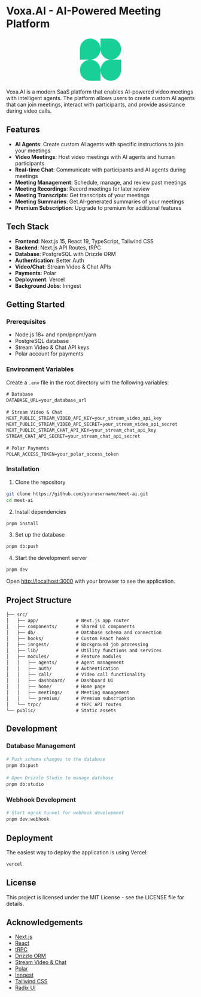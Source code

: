 # Voxa.AI - AI-Powered Meeting Platform

<p align="center">
  <img src="/public/logo.svg" alt="Voxa.AI Logo" width="120" height="120">
</p>

Voxa.AI is a modern SaaS platform that enables AI-powered video meetings with intelligent agents. The platform allows users to create custom AI agents that can join meetings, interact with participants, and provide assistance during video calls.

## Features

- **AI Agents**: Create custom AI agents with specific instructions to join your meetings
- **Video Meetings**: Host video meetings with AI agents and human participants
- **Real-time Chat**: Communicate with participants and AI agents during meetings
- **Meeting Management**: Schedule, manage, and review past meetings
- **Meeting Recordings**: Record meetings for later review
- **Meeting Transcripts**: Get transcripts of your meetings
- **Meeting Summaries**: Get AI-generated summaries of your meetings
- **Premium Subscription**: Upgrade to premium for additional features

## Tech Stack

- **Frontend**: Next.js 15, React 19, TypeScript, Tailwind CSS
- **Backend**: Next.js API Routes, tRPC
- **Database**: PostgreSQL with Drizzle ORM
- **Authentication**: Better Auth
- **Video/Chat**: Stream Video & Chat APIs
- **Payments**: Polar
- **Deployment**: Vercel
- **Background Jobs**: Inngest

## Getting Started

### Prerequisites

- Node.js 18+ and npm/pnpm/yarn
- PostgreSQL database
- Stream Video & Chat API keys
- Polar account for payments

### Environment Variables

Create a `.env` file in the root directory with the following variables:

```env
# Database
DATABASE_URL=your_database_url

# Stream Video & Chat
NEXT_PUBLIC_STREAM_VIDEO_API_KEY=your_stream_video_api_key
NEXT_PUBLIC_STREAM_VIDEO_API_SECRET=your_stream_video_api_secret
NEXT_PUBLIC_STREAM_CHAT_API_KEY=your_stream_chat_api_key
STREAM_CHAT_API_SECRET=your_stream_chat_api_secret

# Polar Payments
POLAR_ACCESS_TOKEN=your_polar_access_token
```

### Installation

1. Clone the repository

```bash
git clone https://github.com/yourusername/meet-ai.git
cd meet-ai
```

2. Install dependencies

```bash
pnpm install
```

3. Set up the database

```bash
pnpm db:push
```

4. Start the development server

```bash
pnpm dev
```

Open [http://localhost:3000](http://localhost:3000) with your browser to see the application.

## Project Structure

```
├── src/
│   ├── app/              # Next.js app router
│   ├── components/       # Shared UI components
│   ├── db/               # Database schema and connection
│   ├── hooks/            # Custom React hooks
│   ├── inngest/          # Background job processing
│   ├── lib/              # Utility functions and services
│   ├── modules/          # Feature modules
│   │   ├── agents/       # Agent management
│   │   ├── auth/         # Authentication
│   │   ├── call/         # Video call functionality
│   │   ├── dashboard/    # Dashboard UI
│   │   ├── home/         # Home page
│   │   ├── meetings/     # Meeting management
│   │   └── premium/      # Premium subscription
│   └── trpc/             # tRPC API routes
└── public/               # Static assets
```

## Development

### Database Management

```bash
# Push schema changes to the database
pnpm db:push

# Open Drizzle Studio to manage database
pnpm db:studio
```

### Webhook Development

```bash
# Start ngrok tunnel for webhook development
pnpm dev:webhook
```

## Deployment

The easiest way to deploy the application is using Vercel:

```bash
vercel
```

## License

This project is licensed under the MIT License - see the LICENSE file for details.

## Acknowledgements

- [Next.js](https://nextjs.org)
- [React](https://reactjs.org)
- [tRPC](https://trpc.io)
- [Drizzle ORM](https://orm.drizzle.team)
- [Stream Video & Chat](https://getstream.io)
- [Polar](https://polar.sh)
- [Inngest](https://inngest.com)
- [Tailwind CSS](https://tailwindcss.com)
- [Radix UI](https://radix-ui.com)
